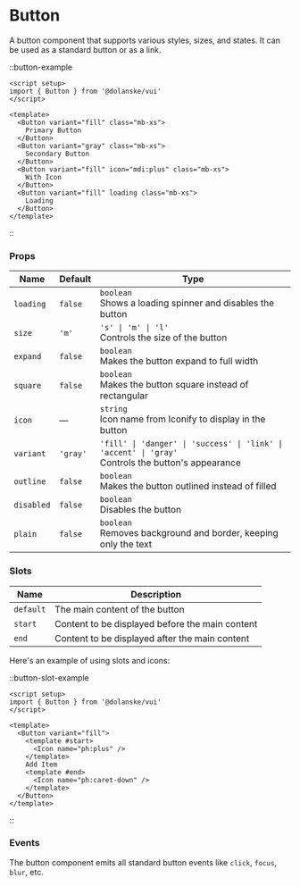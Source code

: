 # Button

A button component that supports various styles, sizes, and states. It can be used as a standard button or as a link.

::button-example

```vue
<script setup>
import { Button } from '@dolanske/vui'
</script>

<template>
  <Button variant="fill" class="mb-xs">
    Primary Button
  </Button>
  <Button variant="gray" class="mb-xs">
    Secondary Button
  </Button>
  <Button variant="fill" icon="mdi:plus" class="mb-xs">
    With Icon
  </Button>
  <Button variant="fill" loading class="mb-xs">
    Loading
  </Button>
</template>
```

::

### Props

| Name       | Default  | Type                                                                                                    |
| ---------- | -------- | ------------------------------------------------------------------------------------------------------- |
| `loading`  | `false`  | `boolean` <br> Shows a loading spinner and disables the button                                          |
| `size`     | `'m'`    | `'s' \| 'm' \| 'l'` <br> Controls the size of the button                                                |
| `expand`   | `false`  | `boolean` <br> Makes the button expand to full width                                                    |
| `square`   | `false`  | `boolean` <br> Makes the button square instead of rectangular                                           |
| `icon`     | —        | `string` <br> Icon name from Iconify to display in the button                                           |
| `variant`  | `'gray'` | `'fill' \| 'danger' \| 'success' \| 'link' \| 'accent' \| 'gray'` <br> Controls the button's appearance |
| `outline`  | `false`  | `boolean` <br> Makes the button outlined instead of filled                                              |
| `disabled` | `false`  | `boolean` <br> Disables the button                                                                      |
| `plain`    | `false`  | `boolean` <br> Removes background and border, keeping only the text                                     |

### Slots

| Name      | Description                                     |
| --------- | ----------------------------------------------- |
| `default` | The main content of the button                  |
| `start`   | Content to be displayed before the main content |
| `end`     | Content to be displayed after the main content  |

Here's an example of using slots and icons:

::button-slot-example

```vue
<script setup>
import { Button } from '@dolanske/vui'
</script>

<template>
  <Button variant="fill">
    <template #start>
      <Icon name="ph:plus" />
    </template>
    Add Item
    <template #end>
      <Icon name="ph:caret-down" />
    </template>
  </Button>
</template>
```

::

### Events

The button component emits all standard button events like `click`, `focus`, `blur`, etc.
